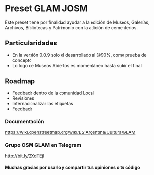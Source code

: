 # Preset GLAM JOSM

Este preset tiene por finalidad ayudar a la edición de Museos, Galerías, Archivos, Bibliotecas y Patrimonio con la adición de cementerios.

## Particularidades

* En la versión 0.0.9 solo el <group name="Museos"> desarrollado al @90%, como prueba de concepto
* Lo logo de Museos Abiertos es momentáneo hasta subir el final

## Roadmap

* Feedback dentro de la comunidad Local
* Revisiones
* Internacionalizar las etiquetas
* Feedback


### Documentación

https://wiki.openstreetmap.org/wiki/ES:Argentina/Cultura/GLAM

### Grupo OSM GLAM en Telegram

http://bit.ly/2XdTEjl


#### Muchas gracias por usarlo y compartir tus opiniones o tu código
